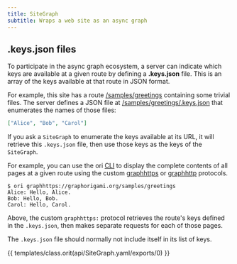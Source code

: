```yaml
---
title: SiteGraph
subtitle: Wraps a web site as an async graph
---
```


## .keys.json files

To participate in the async graph ecosystem, a server can indicate which keys are available at a given route by defining a **.keys.json** file. This is an array of the keys available at that route in JSON format.

For example, this site has a route [/samples/greetings](/samples/greetings) containing some trivial files. The server defines a JSON file at [/samples/greetings/.keys.json](/samples/greetings/.keys.json) that enumerates the names of those files:

```json
["Alice", "Bob", "Carol"]
```

If you ask a `SiteGraph` to enumerate the keys available at its URL, it will retrieve this `.keys.json` file, then use those keys as the keys of the `SiteGraph`.

For example, you can use the ori [CLI](/cli) to display the complete contents of all pages at a given route using the custom [graphhttps](/language/@graphHttps.html) or [graphhttp](/language/@graphHttp.html) protocols.

```console
$ ori graphhttps://graphorigami.org/samples/greetings
Alice: Hello, Alice.
Bob: Hello, Bob.
Carol: Hello, Carol.
```

Above, the custom `graphhttps:` protocol retrieves the route's keys defined in the `.keys.json`, then makes separate requests for each of those pages.

The `.keys.json` file should normally not include itself in its list of keys.

{{ templates/class.orit(api/SiteGraph.yaml/exports/0) }}
